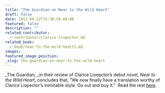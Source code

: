 ```yaml
---
title: "The Guardian on Near to the Wild Heart"
draft: false
date: 2012-09-22T15:38:59-04:00
featured: false
description: ""
related_contributor:
  - contributor/clarice-lispector.md
related_book:
  - book/near-to-the-wild-heart1.md
images:
featured_image_position: 
_slug: the-guardian-on-near-to-the-wild-heart
---
```


_The Guardian, _in their review of Clarice Lisepctor’s debut novel, _Near to the Wild Heart_, concludes that, "We now finally have a translation worthy of Clarice Lispector’s inimitable style. Go out and buy it."  Read the rest [here](http://www.guardian.co.uk/books/2012/sep/23/wild-heart-clarice-lispector-review?newsfeed=true). 

